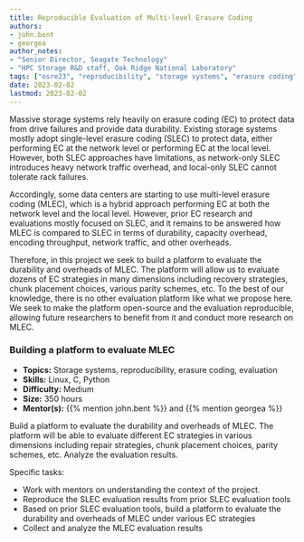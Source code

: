 ```yaml
---
title: Reproducible Evaluation of Multi-level Erasure Coding
authors: 
- john.bent
- georgea
author_notes: 
- "Senior Director, Seagate Technology"
- "HPC Storage R&D staff, Oak Ridge National Laboratory"
tags: ["osre23", "reproducibility", "storage systems", "erasure coding"]
date: 2023-02-02
lastmod: 2023-02-02
---
```


Massive storage systems rely heavily on erasure coding (EC) to protect data from drive failures and provide data durability. Existing storage systems mostly adopt single-level erasure coding (SLEC) to protect data, either performing EC at the network level or performing EC at the local level. However, both SLEC approaches have limitations, as network-only SLEC introduces heavy network traffic overhead, and local-only SLEC cannot tolerate rack failures. 

Accordingly, some data centers are starting to use multi-level erasure coding (MLEC), which is a hybrid approach performing EC at both the network level and the local level. However, prior EC research and evaluations mostly focused on SLEC, and it remains to be answered how MLEC is compared to SLEC in terms of durability, capacity overhead, encoding throughput, network traffic, and other overheads.

Therefore, in this project we seek to build a platform to evaluate the durability and overheads of MLEC. The platform will allow us to evaluate dozens of EC strategies in many dimensions including recovery strategies, chunk placement choices, various parity schemes, etc. To the best of our knowledge, there is no other evaluation platform like what we propose here. We seek to make the platform open-source and the evaluation reproducible, allowing future researchers to benefit from it and conduct more research on MLEC.

### Building a platform to evaluate MLEC
- **Topics:** Storage systems, reproducibility, erasure coding, evaluation
- **Skills:** Linux, C, Python
- **Difficulty:** Medium
- **Size:** 350 hours
- **Mentor(s):** {{% mention john.bent %}} and {{% mention georgea %}}


Build a platform to evaluate the durability and overheads of MLEC. The platform will be able to evaluate different EC strategies in various dimensions including repair strategies, chunk placement choices, parity schemes, etc. Analyze the evaluation results.

Specific tasks:
- Work with mentors on understanding the context of the project.
- Reproduce the SLEC evaluation results from prior SLEC evaluation tools
- Based on prior SLEC evaluation tools, build a platform to evaluate the durability and overheads of MLEC under various EC strategies
- Collect and analyze the MLEC evaluation results

